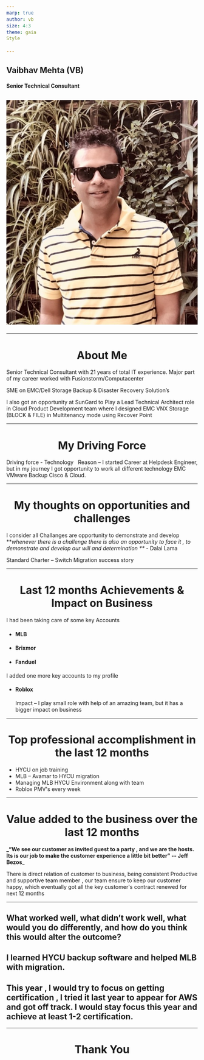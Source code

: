 ```yaml
---
marp: true
author: vb
size: 4:3
theme: gaia
Style

---
```

## Vaibhav Mehta (VB)
#### Senior Technical Consultant


![bg left:50%](vb.jpg)
----
-----
# About Me
Senior Technical Consultant with 21 years of total IT experience. Major part of my career worked with Fusionstorm/Computacenter 

SME on EMC/Dell Storage Backup & Disaster Recovery Solution’s 


I also got an opportunity at SunGard to Play a Lead Technical Architect role in Cloud Product Development team where I  designed EMC VNX Storage (BLOCK & FILE) in Multitenancy mode using Recover Point 

---
# My Driving Force

 Driving force - Technology 
&nbsp;
 Reason – I started Career at Helpdesk Engineer, but in my journey I got opportunity to work all different technology EMC VMware Backup Cisco & Cloud.

----
# My thoughts on opportunities and challenges

 I consider all Challanges are opportunity to demonstrate and develop
&nbsp;
**_whenever there is a challenge there is also an opportunity to face it , to demonstrate and develop our will and determination **_	- Dalai Lama
&nbsp;

Standard Charter – Switch Migration success story

---

# Last 12 months Achievements & Impact on Business
 I had been taking care of some key Accounts
- #### MLB
- #### Brixmor
- #### Fanduel 
I added one more key accounts to my profile 
- ####  Roblox

   Impact – I play small role with help of an amazing team, but it has a bigger impact on business 
---
# Top professional accomplishment in the last 12 months


- HYCU on job training
- MLB – Avamar to HYCU migration
- Managing MLB HYCU Environment along with team
- Roblox PMV's every week 

---
#   Value added to the business over the last 12 months

**_“We see our customer as invited guest to a party , and we are the hosts. Its is our job to make the customer experience a little bit better” -- Jeff Bezos**_
&nbsp;

There is direct relation of customer to business, being consistent Productive and supportive team member , our team ensure to keep our customer happy, which eventually got all the key customer's contract renewed for next 12 months

---

## What worked well, what didn’t work well, what would you do differently, and how do you think this would alter the outcome?

## I learned HYCU backup software and helped MLB with migration.

## This year , I would try to focus on getting certification , I tried it last year to appear for AWS and got off track. I would stay focus this year and achieve at least 1-2 certification. 

---
<style>
h1{
text-align: center;
}
</style>

  #                                   Thank You


